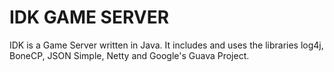 IDK GAME SERVER
========

IDK is a Game Server written in Java. It includes and uses the libraries log4j, BoneCP, JSON Simple, Netty and Google's Guava Project.